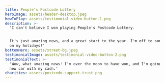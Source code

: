 ```yaml
---
title: People's Postcode Lottery
heroImage: assets/header-desktop.jpeg
howToPlay: assets/testimonial-video-button-1.png
description: >-
  'I can't believe I won playing People's Postcode Lottery. 


  It's just amazing news, and a great start to the year. I'm off to sunny shores
  on my holidays!'
bottomHero: assets/street-bg.jpeg
testimonialImage: assets/testimonial-video-button-2.png
testimonialText: >-
  'Wow, what amazing news! I'm over the moon to have won, and I'm going to buy a
  new car with my cash.'
charities: assets/postcode-support-trust.png
---
```


